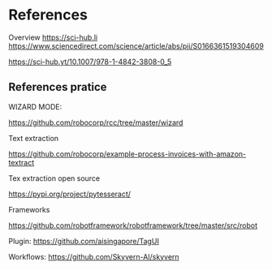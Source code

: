 




# References

Overview
https://sci-hub.li
https://www.sciencedirect.com/science/article/abs/pii/S0166361519304609


https://sci-hub.yt/10.1007/978-1-4842-3808-0_5


## References pratice 


WIZARD MODE:

https://github.com/robocorp/rcc/tree/master/wizard


Text extraction

https://github.com/robocorp/example-process-invoices-with-amazon-textract

Tex extraction open source

https://pypi.org/project/pytesseract/


Frameworks

https://github.com/robotframework/robotframework/tree/master/src/robot


Plugin:
https://github.com/aisingapore/TagUI



Workflows:
https://github.com/Skyvern-AI/skyvern
